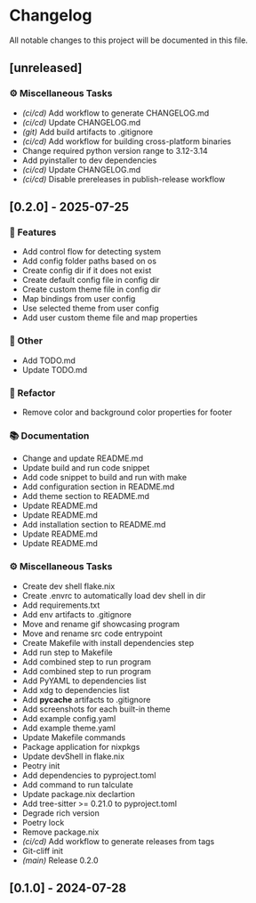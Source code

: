 # Changelog

All notable changes to this project will be documented in this file.

## [unreleased]

### ⚙️ Miscellaneous Tasks

- *(ci/cd)* Add workflow to generate CHANGELOG.md
- *(ci/cd)* Update CHANGELOG.md
- *(git)* Add build artifacts to .gitignore
- *(ci/cd)* Add workflow for building cross-platform binaries
- Change required python version range to 3.12-3.14
- Add pyinstaller to dev dependencies
- *(ci/cd)* Update CHANGELOG.md
- *(ci/cd)* Disable prereleases in publish-release workflow

## [0.2.0] - 2025-07-25

### 🚀 Features

- Add control flow for detecting system
- Add config folder paths based on os
- Create config dir if it does not exist
- Create default config file in config dir
- Create custom theme file in config dir
- Map bindings from user config
- Use selected theme from user config
- Add user custom theme file and map properties

### 💼 Other

- Add TODO.md
- Update TODO.md

### 🚜 Refactor

- Remove color and background color properties for footer

### 📚 Documentation

- Change and update README.md
- Update build and run code snippet
- Add code snippet to build and run with make
- Add configuration section in README.md
- Add theme section to README.md
- Update README.md
- Update README.md
- Add installation section to README.md
- Update README.md
- Update README.md

### ⚙️ Miscellaneous Tasks

- Create dev shell flake.nix
- Create .envrc to automatically load dev shell in dir
- Add requirements.txt
- Add env artifacts to .gitignore
- Move and rename gif showcasing program
- Move and rename src code entrypoint
- Create Makefile with install dependencies step
- Add run step to Makefile
- Add combined step to run program
- Add combined step to run program
- Add PyYAML to dependencies list
- Add xdg to dependencies list
- Add __pycache__ artifacts to .gitignore
- Add screenshots for each built-in theme
- Add example config.yaml
- Add example theme.yaml
- Update Makefile commands
- Package application for nixpkgs
- Update devShell in flake.nix
- Peotry init
- Add dependencies to pyproject.toml
- Add command to run talculate
- Update package.nix declartion
- Add tree-sitter >= 0.21.0 to pyproject.toml
- Degrade rich version
- Poetry lock
- Remove package.nix
- *(ci/cd)* Add workflow to generate releases from tags
- Git-cliff init
- *(main)* Release 0.2.0

## [0.1.0] - 2024-07-28

<!-- generated by git-cliff -->
